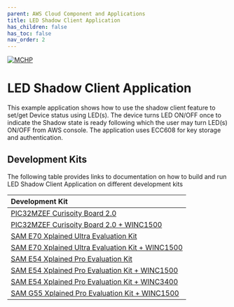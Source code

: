 ```yaml
---
parent: AWS Cloud Component and Applications
title: LED Shadow Client Application
has_children: false
has_toc: false
nav_order: 2
---
```


[![MCHP](https://www.microchip.com/ResourcePackages/Microchip/assets/dist/images/logo.png)](https://www.microchip.com)

# LED Shadow Client Application

This example application shows how to use the shadow client feature to set/get Device status using LED(s). The device turns
LED ON/OFF once to indicate the Shadow state is ready following which the user may turn LED(s) ON/OFF from AWS console. 
The application uses ECC608 for key storage and authentication.

## Development Kits
The following table provides links to documentation on how to build and run LED Shadow Client Application on different development kits

| Development Kit |
|:---------|
|[PIC32MZEF Curisoity Board 2.0](docs/readme_pic32mzef_curiosity2.md) |
|[PIC32MZEF Curisoity Board 2.0 + WINC1500](docs/readme_pic32mzef_curiosity2_winc1500.md) |
|[SAM E70 Xplained Ultra Evaluation Kit](docs/readme_sam_e70_xult.md) |
|[SAM E70 Xplained Ultra Evaluation Kit + WINC1500](docs/readme_sam_e70_xult_winc1500.md) |
|[SAM E54 Xplained Pro Evaluation Kit](docs/readme_sam_e54_xpro.md) |
|[SAM E54 Xplained Pro Evaluation Kit + WINC1500](docs/readme_sam_e54_xpro_winc1500.md) |
|[SAM E54 Xplained Pro Evaluation Kit + WINC3400](docs/readme_sam_e54_xpro_winc3400.md) |
|[SAM G55 Xplained Pro Evaluation Kit + WINC1500](docs/readme_sam_g55_xpro_winc1500.md) |

